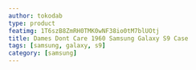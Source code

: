 ```yaml
---
author: tokodab
type: product
featimg: 1T6szB8ZmRH0TMK0wNF38io0tM7blUOtj
title: Dames Dont Care 1960 Samsung Galaxy S9 Case
tags: [samsung, galaxy, s9]
category: [samsung]
---
```

